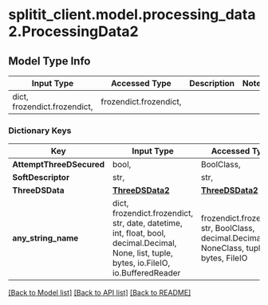 # splitit_client.model.processing_data2.ProcessingData2

## Model Type Info
Input Type | Accessed Type | Description | Notes
------------ | ------------- | ------------- | -------------
dict, frozendict.frozendict,  | frozendict.frozendict,  |  | 

### Dictionary Keys
Key | Input Type | Accessed Type | Description | Notes
------------ | ------------- | ------------- | ------------- | -------------
**AttemptThreeDSecured** | bool,  | BoolClass,  |  | [optional] 
**SoftDescriptor** | str,  | str,  |  | [optional] 
**ThreeDSData** | [**ThreeDSData2**](ThreeDSData2.md) | [**ThreeDSData2**](ThreeDSData2.md) |  | [optional] 
**any_string_name** | dict, frozendict.frozendict, str, date, datetime, int, float, bool, decimal.Decimal, None, list, tuple, bytes, io.FileIO, io.BufferedReader | frozendict.frozendict, str, BoolClass, decimal.Decimal, NoneClass, tuple, bytes, FileIO | any string name can be used but the value must be the correct type | [optional]

[[Back to Model list]](../../README.md#documentation-for-models) [[Back to API list]](../../README.md#documentation-for-api-endpoints) [[Back to README]](../../README.md)

